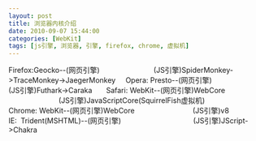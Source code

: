 ```yaml
---
layout: post
title: 浏览器内核介绍
date: 2010-09-07 15:44:00
categories: [WebKit]
tags: [js引擎, 浏览器, 引擎, firefox, chrome, 虚拟机]
---
```

Firefox:Geocko--(网页引擎)
                          (JS引擎)SpiderMonkey->TraceMonkey->JaegerMonkey
   
Opera: Presto--(网页引擎)
                         (JS引擎)Futhark->Caraka
  
  
Safari: WebKit--(网页引擎)WebCore
                         (JS引擎)JavaScriptCore(SquirrelFish虚拟机)
  
Chrome: WebKit--(网页引擎)WebCore
                            (JS引擎)v8
    
IE:  Trident(MSHTML)--(网页引擎)
                                   (JS引擎)JScript->Chakra
 
